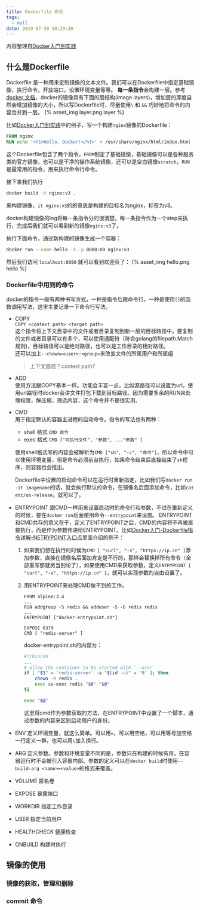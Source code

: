 ```yaml
---
title: Dockerfile 命令
tags:
  - null
date: 2019-07-30 10:29:30
---
```


内容整理自[Docker入门到实践][1]

## 什么是Dockerfile

Dockerfile 是一种用来定制镜像的文本文件。我们可以在Dockerfile中指定基础镜像，执行命令，开放端口，设置环境变量等等。
**每一条指令**会构建一层。参考[docker 文档][2]，docker的镜像具有下面的层结构(image layers)，增加层的厚度自然会增加镜像的大小，所以写Dockerfile时，尽量使用`\` 和 `&&` 巧妙地将命令的内容合并到一层。
{% asset_img layer.png layer %}

比如[Docker入门到实践][1]中的例子，写一个构建`nginx`镜像的Dockerfile：

```Dockerfile
FROM nginx
RUN echo '<h1>Hello, Docker!</h1>' > /usr/share/nginx/html/index.html
```

这个Dockerfile包含了两个指令，`FROM`制定了基础镜像，基础镜像可以是各种服务类的官方镜像，也可以是干净的操作系统镜像，还可以是空白镜像`scratch`。`RUN`是最常用的指令，用来执行命令行命令。

接下来我们执行
```cmd
docker build -t nginx:v3 .
```
来构建镜像，`it nginx:v3`的的意思是构建的目标名为nginx，标签为v3。

docker构建镜像的log将每一条指令分的很清楚，每一条指令作为一个step来执行，完成后我们就可以看到新的镜像`nginx:v3`了。

执行下面命令，通过新构建的镜像生成一个容器：
```cmd
docker run --name hello -d -p 8080:80 nginx:v3
```
然后我们访问 `localhost:8080` 就可以看到欢迎页了：
{% asset_img hello.png hello %}

### Dockerfile中用到的命令  
docker的指令一般有两种书写方式，一种是指令后跟命令行，一种是使用`[]`的函数调用写法，这里主要记录一下命令行写法。

* COPY  
  `COPY <context path> <target path>`  
  这个指令将上下文目录中的文件或者目录复制到新一层的目标路径中，要复制的文件或者目录可以有多个，可以使用通配符（符合golang的filepath.Match规则)，目标路径可以是绝对路径，也可以是工作目录的相对路径。  
  还可以加上`--chown=<user>:<group>`来改变文件的所属用户和所属组

  > 上下文路径？context path?
* ADD  
  使用方法跟COPY基本一样。功能会丰富一点，比如源路径可以设置为url，使用url路径时docker会讲文件打包下载到目标路径。因为需要多余的RUN来处理权限，解压缩，筛选内容，这个命令并不是很实用。

* CMD  
  用于指定默认的容器主进程的启动命令。指令的写法也有两种：  
  * shell 格式 `CMD 命令`
  * exec 格式 `CMD ["可执行文件", "参数", ..."参数" ]`  

  使用shell格式写的内容会被解析为`CMD ["sh", "-c", "命令"]`，所以命令中可以使用环境变量，但是命令必须前台执行，如果命令结束后直接结束了`sh`程序，则容器也会推出。

  Dockerfile中设置的启动命令可以在运行时重新指定，比如我们写`docker run -it imagename`的话，就会执行默认的命令，在镜像名后面添加命令，比如`cat etc/os-release`，就可以了。

* ENTRYPOINT
  跟CMD一样用来设置启动时的命令行和参数，不过在重新定义的时候，要在`docker run`后面使用命令`--entrypoint`来设置。
  ENTRYPOINT和CMD共存的意义在于，定义了ENTRYPOINT之后，CMD的内容将不再被直接执行，而是作为参数传递给ENTRYPOINT。比如[Docker入门-Dockerfile指令详解-NETRYPOINT入口点][1]里面介绍的例子：
  1. 如果我们想在执行的时候为`CMD [ "curl", "-s", "https://ip.cn" ]`添加参数，直接在镜像名后面加肯定是不行的，那样会替换掉所有命令（全部重写那就另当别论了），如果使用CMD来获取参数，定义`ENTRYPOINT [ "curl", "-s", "https://ip.cn" ]`，就可以实现参数的自由设置了。
  2. 用ENTRYPOINT来处理CMD做不到的工作。
      ```Docker
      FROM alpine:3.4
      ...
      RUN addgroup -S redis && adduser -S -G redis redis
      ...
      ENTRYPOINT ["docker-entrypoint.sh"]

      EXPOSE 6379
      CMD [ "redis-server" ]
      ```
      docker-entrypoint.sh的内容为：
      
      ```bash
      #!/bin/sh
      ...
      # allow the container to be started with `--user`
      if [ "$1" = 'redis-server' -a "$(id -u)" = '0' ]; then
          chown -R redis .
          exec su-exec redis "$0" "$@"
      fi

      exec "$@"
      ```

      这里将cmd作为参数获取的方法，在ENTRYPOINT中设置了一个脚本，通过参数的内容来区别启动用户的身份。
  
* ENV
  定义环境变量，就这么简单。可以用`=`，可以用空格，可以用等号加空格一行定义一群，也可以用`\`加入换行。

* ARG
  定义参数。参数和环境变量不同的是，参数只在构建的时候有用，在容器运行时不会被引入容器内部。参数的定义可以在`docker build`时使用`--build-arg <name>=<value>`的格式来覆盖。

* VOLUME
  匿名卷

* EXPOSE
  暴露端口


* WORKDIR
  指定工作目录

* USER
  指定当前用户

* HEALTHCHECK
  健康检查

* ONBUILD
  构建时执行


## 镜像的使用

### 镜像的获取，管理和删除

### commit 命令

[1]:https://legacy.gitbook.com/book/yeasy/docker_practice/details
[2]:https://docs.docker.com/storage/storagedriver/